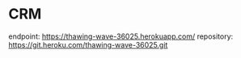 # CRM

endpoint: https://thawing-wave-36025.herokuapp.com/
repository: https://git.heroku.com/thawing-wave-36025.git